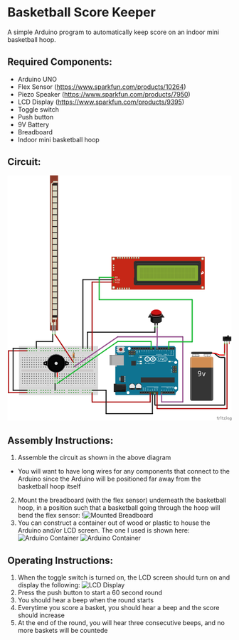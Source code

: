 # Basketball Score Keeper

A simple Arduino program to automatically keep score on an indoor mini basketball hoop.

## Required Components:
* Arduino UNO
* Flex Sensor (https://www.sparkfun.com/products/10264)
* Piezo Speaker (https://www.sparkfun.com/products/7950)
* LCD Display (https://www.sparkfun.com/products/9395)
* Toggle switch
* Push button
* 9V Battery
* Breadboard
* Indoor mini basketball hoop

## Circuit:
![Circuit Setup](/docs/Circuit_Setup.png)

## Assembly Instructions:
1. Assemble the circuit as shown in the above diagram
* You will want to have long wires for any components that connect to the Arduino since the Arduino will be positioned far away from the basketball hoop itself
2. Mount the breadboard (with the flex sensor) underneath the basketball hoop, in a position such that a basketball going through the hoop will bend the flex sensor:
!![Mounted Breadboard](/docs/Mounted_Breadboard.jpg)
3. You can construct a container out of wood or plastic to house the Arduino and/or LCD screen. The one I used is shown here:
![Arduino Container](/docs/Arduino_Container_1.jpg)
![Arduino Container](/docs/Arduino_Container_2.jpg)

## Operating Instructions:
1. When the toggle switch is turned on, the LCD screen should turn on and display the following:
![LCD Display](/docs/LCD_Display.jpg)
2. Press the push button to start a 60 second round
3. You should hear a beep when the round starts
4. Everytime you score a basket, you should hear a beep and the score should increase
5. At the end of the round, you will hear three consecutive beeps, and no more baskets will be countede

